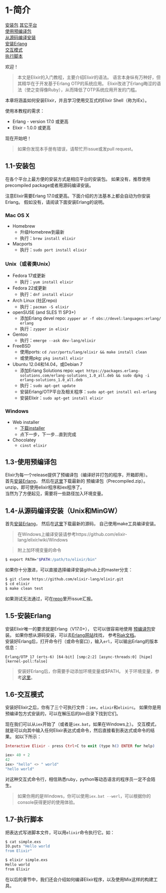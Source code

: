 1-简介
======
[安装包](#)
[其它平台](#)    
[使用预编译包](#)    
[从源码编译安装](#)   
[安装Erlang](#)    
[交互模式](#)    
[执行脚本](#)    

欢迎！   

>本文是Elixir的入门教程，主要介绍Elixir的语法。
语言本身纵有万种好，但其精华在于开发基于Erlang OTP的系统应用。
Elixir改进了Erlang晦涩的语法（使之变得像Ruby），从而降低了OTP系统应用开发的门槛。

本章将涵盖如何安装Elixir，并且学习使用交互式的Elixir Shell（称为IEx）。

使用本教程的需求：
  - Erlang - version 17.0 或更高
  - Elixir - 1.0.0 或更高

现在开始吧！

>如果你发现本手册有错误，请帮忙开issue或发pull request。

## 1.1-安装包
在各个平台上最方便的安装方式是相应平台的安装包。
如果没有，推荐使用precompiled package或者用源码编译安装。   

注意Elixir需要Erlang 17.0或更高。下面介绍的方法基本上都会自动为你安装Erlang。
假如没有，请阅读下面安装Erlang的说明。

### Mac OS X
- Homebrew
  - 升级Homebrew到最新
  - 执行：```brew install elixir```
- Macports
  - 执行：```sudo port install elixir```

### Unix（或者类Unix）
  - Fedora 17或更新
    - 执行：```yum install elixir```
  - Fedora 22或更新
    - 执行：```dnf install elixir```
  - Arch Linux (社区repo)
    - 执行：```pacman -S elixir```
  - openSUSE (and SLES 11 SP3+)
    - 添加Erlang devel repo: ```zypper ar -f obs://devel:languages:erlang/ erlang```
    - 执行：```zypper in elixir```
  - Gentoo
    - 执行：```emerge --ask dev-lang/elixir```
  - FreeBSD
    - 使用ports: ```cd /usr/ports/lang/elixir && make install clean```
    - 或使用pkg: ```pkg install elixir```
  - Ubuntu 12.04和14.04，或Debian 7
    - 添加Erlang Solutions repo: ```wget https://packages.erlang-solutions.com/erlang-solutions_1.0_all.deb && sudo dpkg -i erlang-solutions_1.0_all.deb```
    - 执行：```sudo apt-get update```
    - 安装Erlang/OTP平台及相关程序：```sudo apt-get install esl-erlang```
    - 安装Elixir：```sudo apt-get install elixir```

### Windows
  - Web installer
    - [下载installer](https://s3.amazonaws.com/s3.hex.pm/elixir-websetup.exe)
    - 点下一步，下一步...直到完成
  - Chocolatey
    - ```cinst elixir ```

## 1.3-使用预编译包
Elixir为每一个release提供了预编译包（编译好并打包的程序，开箱即用）。   
首先[安装Erlang](http://elixir-lang.org/install.html#installing-erlang)，
然后在[这里](https://github.com/elixir-lang/elixir/releases/)下载最新的
预编译包（Precompiled.zip）。unzip，即可使用elixir程序和iex程序了。   
当然为了方便起见，需要将一些路径加入环境变量。

## 1.4-从源码编译安装（Unix和MinGW）
首先[安装Erlang](http://elixir-lang.org/install.html#installing-erlang)，
然后在[这里](https://github.com/elixir-lang/elixir/releases/)下载最新的源码，
自己使用make工具编译安装。

>在Windows上编译安装请参考https://github.com/elixir-lang/elixir/wiki/Windows

>附上加环境变量的命令
```sh
$ export PATH="$PATH:/path/to/elixir/bin"
```

如果你十分激进，可以直接选择编译安装github上的master分支：
```sh
$ git clone https://github.com/elixir-lang/elixir.git
$ cd elixir
$ make clean test
```
如果测试无法通过，可在[repo](https://github.com/elixir-lang/elixir)里开issue汇报。

## 1.5-安装Erlang
安装Elixir唯一的要求就是Erlang（V17.0+），
它可以很容易地使用
[预编译包](https://www.erlang-solutions.com/downloads/download-erlang-otp)安装。
如果你想从源码安装，可以去[Erlang网站](http://www.erlang.org/download.html)找找，
参考[Riak文档](http://docs.basho.com/riak/1.3.0/tutorials/installation/Installing-Erlang/)。   
安装好Erlang后，打开命令行（或命令窗口），输入```erl```，可以输出Erlang的版本信息：
```
Erlang/OTP 17 (erts-6) [64-bit] [smp:2:2] [async-threads:0] [hipe] [kernel-poll:false]
```
>安装好Erlang后，你需要手动添加环境变量或$PATH。
关于环境变量，参考[这里](http://en.wikipedia.org/wiki/Environment_variable)。


## 1.6-交互模式
安装好Elixir之后，你有了三个可执行文件：```iex```，```elixir```和```elixirc```。
如果你是用预编译包方式安装的，可以在解压后的bin目录下找到它们。    

现在我们可以从```iex```开始了（或者是```iex.bat```，如果在Windows上）。
交互模式，就是可以向其中输入任何Elixir表达式或命令，然后直接看到表达式或命令的结果。
如以下所示：
```elixir
Interactive Elixir - press Ctrl+C to exit (type h() ENTER for help)

iex> 40 + 2
42
iex> "hello" <> " world"
"hello world"
```
对这种交互式命令行，相信熟悉ruby，python等动态语言的程序员一定不会陌生。

>如果你用的是Windows，你可以使用```iex.bat --werl```，可以根据你的console获得更好的使用体验。

## 1.7-执行脚本
把表达式写进脚本文件，可以用```elixir```命令执行它。如：
```sh
$ cat simple.exs
IO.puts "Hello world
from Elixir"

$ elixir simple.exs
Hello world
from Elixir
```

在以后的章节中，我们还会介绍如何编译Elixir程序，以及使用Mix这样的构建工具。
